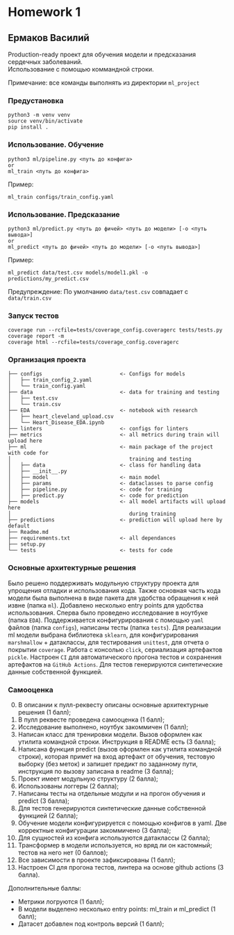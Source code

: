 # Homework 1
## Ермаков Василий
<p>
    Production-ready проект для обучения модели и предсказания сердечных заболеваний.
    <br />
    Использование с помощью коммандной строки.
</p>

Примечание: все команды выполнять из директории `ml_project`

### Предустановка
```
python3 -m venv venv
source venv/bin/activate
pip install .
```
### Использование. Обучение
```commandline
python3 ml/pipeline.py <путь до конфига>
or
ml_train <путь до конфига>
```
<p>Пример:</p>

```commandline
ml_train configs/train_config.yaml
```
### Использование. Предсказание
```commandline
python3 ml/predict.py <путь до фичей> <путь до модели> [-o <путь вывода>]
or
ml_predict <путь до фичей> <путь до модели> [-o <путь вывода>]
```
<p>Пример:</p>

```commandline
ml_predict data/test.csv models/model1.pkl -o predictions/my_predict.csv
```
Предупреждение: По умолчанию ```data/test.csv``` совпадает с ```data/train.csv```

### Запуск тестов
```commandline
coverage run --rcfile=tests/coverage_config.coveragerc tests/tests.py
coverage report -m
coverage html --rcfile=tests/coverage_config.coveragerc
```
### Организация проекта
```commandline
├── configs                         <- Configs for models
│   ├── train_config_2.yaml
│   └── train_config.yaml
├── data                            <- data for training and testing
│   ├── test.csv
│   └── train.csv
├── EDA                             <- notebook with research
│   ├── heart_cleveland_upload.csv
│   └── Heart_Disease_EDA.ipynb
├── linters                         <- configs for linters
├── metrics                         <- all metrics during train will upload here
├── ml                              <- main package of the project with code for
│                                      training and testing
│   ├── data                        <- class for handling data
│   ├── __init__.py
│   ├── model                       <- main model
│   ├── params                      <- dataclasses to parse config
│   ├── pipeline.py                 <- code for training
│   ├── predict.py                  <- code for prediction
├── models                          <- all model artifacts will upload here
│                                      during training
├── predictions                     <- prediction will upload here by default
├── Readme.md
├── requirements.txt                <- all dependances
├── setup.py
└── tests                           <- tests for code
```

### Основные архитектурные решения
Было решено поддерживать модульную структуру проекта для упрощения отладки и использования кода.
Также основная часть кода модели была выполнена в виде пакета для удобства обращения к ней извне (папка `ml`). Добавлено несколько entry points для удобства использования.
Сперва было проведено исследование в ноутбуке (папка `EDA`).
Поддерживается конфигурирования с помощью `yaml` файлов (папка `configs`), написаны тесты (папка `tests`).
Для реализации ml модели выбрана библиотека `sklearn`, для конфигурирования `marshmallow` + датаклассы, для тестирования `unittest`, для отчета о покрытии `coverage`.
Работа с консолью `click`, сериализация артефактов `pickle`.
Настроен `CI` для автоматического прогона тестов и сохранения артефактов на `GitHub Actions`.
Для тестов генерируются синтетические данные собственной функцией.

### Самооценка
<ol>
    <li value="0"> В описании к пулл-реквесту описаны основные архитектурные решения (1 балл);
    <li> В пулл реквесте проведена самооценка (1 балл);
    <li> Исследование выполнено, ноутбук закоммичен (1 балл);
    <li> Написан класс для тренировки модели. Вызов оформлен как утилита командной строки. Инструкция в README есть (3 балла);
    <li> Написана функция predict (вызов оформлен как утилита командной строки), которая примет на вход артефакт от обучения, тестовую выборку (без меток) и запишет предикт по заданному пути, инструкция по вызову записана в readme (3 балла);
    <li> Проект имеет модульную структуру (2 балла);
    <li> Использованы логгеры (2 балла);
    <li> Написаны тесты на отдельные модули и на прогон обучения и predict (3 балла);
    <li> Для тестов генерируются синтетические данные собственной функцией (2 балла);
    <li> Обучение модели конфигурируется с помощью конфигов в yaml. Две корректные конфигурации закоммичено (3 балла);
    <li> Для сущностей из конфига используются датаклассы (2 балла);
    <li> Трансформер в модели используется, но вряд ли он кастомный; тестов на него нет (0 баллов);
    <li> Все зависимости в проекте зафиксированы (1 балл);
    <li> Настроен CI для прогона тестов, линтера на основе github actions (3 балла).
</ol>
<p>Дополнительные баллы:</p>
<ul>
    <li>Метрики логруются (1 балл);</li>
    <li>В модели выделено несколько entry points: ml_train и ml_predict (1 балл);</li>
    <li>Датасет добавлен под контроль версий (1 балл);</li>
</ul>
